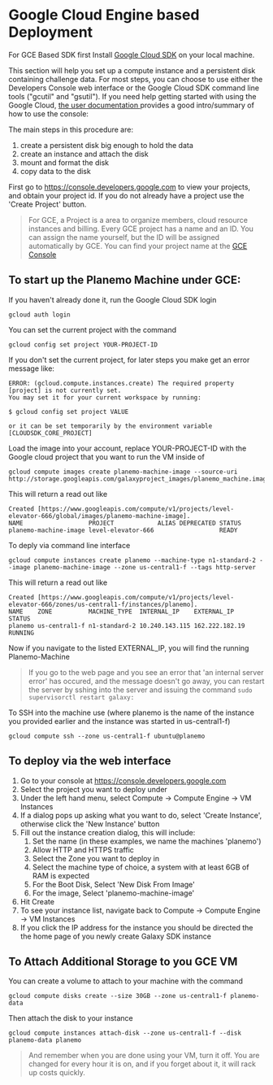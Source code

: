 

Google Cloud Engine based Deployment
====================================

For GCE Based SDK first Install [Google Cloud SDK](https://developers.google.com/cloud/sdk/) on your local machine.

This section will help you set up a compute instance and a persistent disk containing challenge data. For most steps, you can choose to use either the Developers Console web interface or the Google Cloud SDK command line tools ("gcutil" and "gsutil"). If
you need help getting started with using the Google Cloud, [the user documentation ](https://developers.google.com/compute/docs/console) provides a good intro/summary of how to use the console:

The main steps in this procedure are:
1. create a persistent disk big enough to hold the data
2. create an instance and attach the disk
3. mount and format the disk
4. copy data to the disk

First go to https://console.developers.google.com to view your projects, and obtain
your project id. If you do not already have a project use the 'Create Project' button.

>For GCE, a Project is a area to organize members, cloud resource instances and billing. Every GCE project has a name and an ID. You can assign the name yourself, but the ID will be assigned automatically by GCE. You can find your project name at the [GCE Console](https://console.developers.google.com/project)

To start up the Planemo Machine under GCE:
------------------------------------------
If you haven't already done it, run the Google Cloud SDK login
```
gcloud auth login
```

You can set the current project with the command
```
gcloud config set project YOUR-PROJECT-ID
```

If you don't set the current project, for later steps you make get an error message like:
```
ERROR: (gcloud.compute.instances.create) The required property [project] is not currently set.
You may set it for your current workspace by running:

$ gcloud config set project VALUE

or it can be set temporarily by the environment variable [CLOUDSDK_CORE_PROJECT]
```

Load the image into your account, replace YOUR-PROJECT-ID with the Google cloud project
that you want to run the VM inside of
```
gcloud compute images create planemo-machine-image --source-uri http://storage.googleapis.com/galaxyproject_images/planemo_machine.image.tar.gz
```

This will return a read out like
```
Created [https://www.googleapis.com/compute/v1/projects/level-elevator-666/global/images/planemo-machine-image].
NAME                  PROJECT            ALIAS DEPRECATED STATUS
planemo-machine-image level-elevator-666                  READY
```

To deply via command line interface
```
gcloud compute instances create planemo --machine-type n1-standard-2 --image planemo-machine-image --zone us-central1-f --tags http-server
```

This will return a read out like
```
Created [https://www.googleapis.com/compute/v1/projects/level-elevator-666/zones/us-central1-f/instances/planemo].
NAME    ZONE          MACHINE_TYPE  INTERNAL_IP    EXTERNAL_IP    STATUS
planemo us-central1-f n1-standard-2 10.240.143.115 162.222.182.19 RUNNING

```

Now if you navigate to the listed EXTERNAL_IP, you will find the running Planemo-Machine

>If you go to the web page and you see an error that 'an internal server error' has occured, and the message doesn't go away, you can restart the server by sshing into the server and issuing the command `sudo supervisorctl restart galaxy:`

To SSH into the machine use (where planemo is the name of the instance you provided earlier and
the instance was started in us-central1-f)
```
gcloud compute ssh --zone us-central1-f ubuntu@planemo
```

To deploy via the web interface
-------------------------------
1. Go to your console at https://console.developers.google.com
2. Select the project you want to deploy under
3. Under the left hand menu, select Compute -> Compute Engine -> VM Instances
4. If a dialog pops up asking what you want to do, select 'Create Instance', otherwise click the
'New Instance' button
5. Fill out the instance creation dialog, this will include:
    1. Set the name (in these examples, we name the machines 'planemo')
    2. Allow HTTP and HTTPS traffic
    3. Select the Zone you want to deploy in
    4. Select the machine type of choice, a system with at least 6GB of RAM is expected
    5. For the Boot Disk, Select 'New Disk From Image'
    6. For the image, Select 'planemo-machine-image'
6. Hit Create
7. To see your instance list, navigate back to Compute -> Compute Engine -> VM Instances
8. If you click the IP address for the instance you should be directed the the home page of you newly
create Galaxy SDK instance

To Attach Additional Storage to you GCE VM
------------------------------------------
You can create a volume to attach to your machine with the command
```
gcloud compute disks create --size 30GB --zone us-central1-f planemo-data
```

Then attach the disk to your instance
```
gcloud compute instances attach-disk --zone us-central1-f --disk planemo-data planemo
```

>And remember when you are done using your VM, turn it off. You are changed for every hour it is on, and if you forget about it, it will rack up costs quickly.
